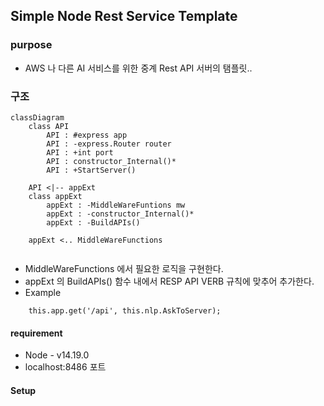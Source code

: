 ## Simple Node Rest Service Template 

### purpose 
* AWS 나 다른 AI 서비스를 위한 중계 Rest API 서버의 탬플릿..
### 구조

```mermaid
classDiagram
    class API
        API : #express app
        API : -express.Router router
        API : +int port
        API : constructor_Internal()*
        API : +StartServer()
    
    API <|-- appExt 
    class appExt
        appExt : -MiddleWareFuntions mw
        appExt : -constructor_Internal()*
        appExt : -BuildAPIs()
    
    appExt <.. MiddleWareFunctions
    
```
* MiddleWareFunctions 에서 필요한 로직을 구현한다. 
* appExt 의 BuildAPIs() 함수 내에서 RESP API VERB 규칙에 맞추어 추가한다. 
* Example
```
    this.app.get('/api', this.nlp.AskToServer); 
```

#### requirement
* Node - v14.19.0
* localhost:8486 포트

#### Setup



